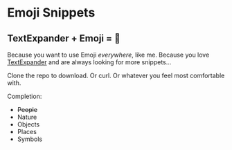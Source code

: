 # Emoji Snippets
## TextExpander + Emoji = 💚

Because you want to use Emoji *everywhere*, like me. Because you love
[TextExpander](http://smilesoftware.com/TextExpander/index.html) and are always
looking for more snippets...

Clone the repo to download. Or curl. Or whatever you feel most comfortable
with.

Completion:

* ~~People~~
* Nature
* Objects
* Places
* Symbols
